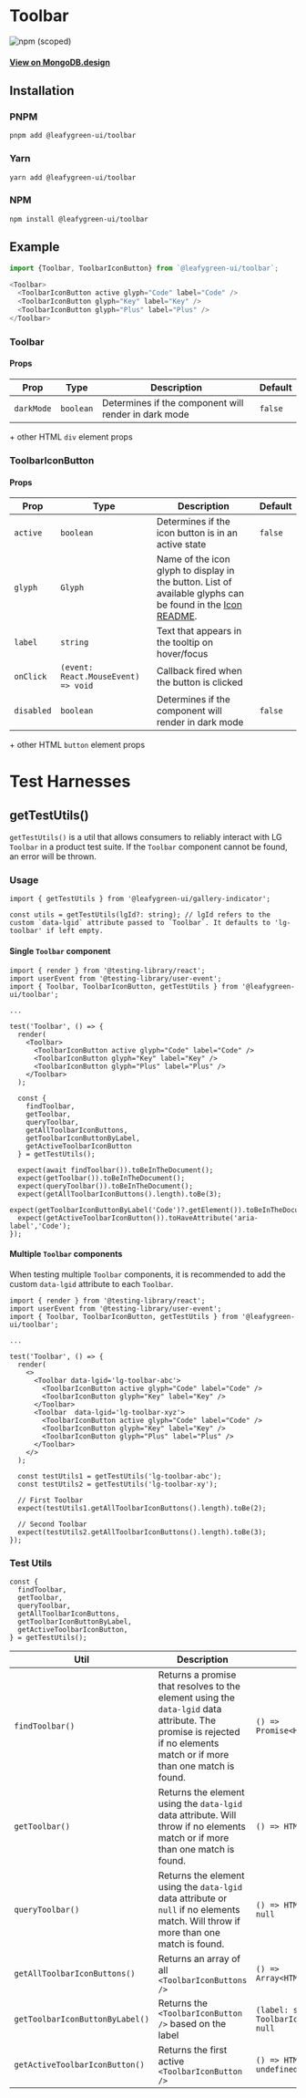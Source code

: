 # Toolbar

![npm (scoped)](https://img.shields.io/npm/v/@leafygreen-ui/toolbar.svg)

#### [View on MongoDB.design](https://www.mongodb.design/component/toolbar/live-example/)

## Installation

### PNPM

```shell
pnpm add @leafygreen-ui/toolbar
```

### Yarn

```shell
yarn add @leafygreen-ui/toolbar
```

### NPM

```shell
npm install @leafygreen-ui/toolbar
```

## Example

```js
import {Toolbar, ToolbarIconButton} from `@leafygreen-ui/toolbar`;

<Toolbar>
  <ToolbarIconButton active glyph="Code" label="Code" />
  <ToolbarIconButton glyph="Key" label="Key" />
  <ToolbarIconButton glyph="Plus" label="Plus" />
</Toolbar>
```

### Toolbar

#### Props

| Prop       | Type      | Description                                          | Default |
| ---------- | --------- | ---------------------------------------------------- | ------- |
| `darkMode` | `boolean` | Determines if the component will render in dark mode | `false` |

\+ other HTML `div` element props

### ToolbarIconButton

#### Props

| Prop       | Type                                | Description                                                                                                                                                                                         | Default |
| ---------- | ----------------------------------- | --------------------------------------------------------------------------------------------------------------------------------------------------------------------------------------------------- | ------- |
| `active`   | `boolean`                           | Determines if the icon button is in an active state                                                                                                                                                 | `false` |
| `glyph`    | `Glyph`                             | Name of the icon glyph to display in the button. List of available glyphs can be found in the [Icon README](https://github.com/mongodb/leafygreen-ui/blob/main/packages/icon/README.md#properties). |         |
| `label`    | `string`                            | Text that appears in the tooltip on hover/focus                                                                                                                                                     |         |
| `onClick`  | `(event: React.MouseEvent) => void` | Callback fired when the button is clicked                                                                                                                                                           |         |
| `disabled` | `boolean`                           | Determines if the component will render in dark mode                                                                                                                                                | `false` |

\+ other HTML `button` element props

# Test Harnesses

## getTestUtils()

`getTestUtils()` is a util that allows consumers to reliably interact with LG `Toolbar` in a product test suite. If the `Toolbar` component cannot be found, an error will be thrown.

### Usage

```tsx
import { getTestUtils } from '@leafygreen-ui/gallery-indicator';

const utils = getTestUtils(lgId?: string); // lgId refers to the custom `data-lgid` attribute passed to `Toolbar`. It defaults to 'lg-toolbar' if left empty.
```

#### Single `Toolbar` component

```tsx
import { render } from '@testing-library/react';
import userEvent from '@testing-library/user-event';
import { Toolbar, ToolbarIconButton, getTestUtils } from '@leafygreen-ui/toolbar';

...

test('Toolbar', () => {
  render(
    <Toolbar>
      <ToolbarIconButton active glyph="Code" label="Code" />
      <ToolbarIconButton glyph="Key" label="Key" />
      <ToolbarIconButton glyph="Plus" label="Plus" />
    </Toolbar>
  );

  const {
    findToolbar,
    getToolbar,
    queryToolbar,
    getAllToolbarIconButtons,
    getToolbarIconButtonByLabel,
    getActiveToolbarIconButton
  } = getTestUtils();

  expect(await findToolbar()).toBeInTheDocument();
  expect(getToolbar()).toBeInTheDocument();
  expect(queryToolbar()).toBeInTheDocument();
  expect(getAllToolbarIconButtons().length).toBe(3);
  expect(getToolbarIconButtonByLabel('Code')?.getElement()).toBeInTheDocument();
  expect(getActiveToolbarIconButton()).toHaveAttribute('aria-label','Code');
});
```

#### Multiple `Toolbar` components

When testing multiple `Toolbar` components, it is recommended to add the custom `data-lgid` attribute to each `Toolbar`.

```tsx
import { render } from '@testing-library/react';
import userEvent from '@testing-library/user-event';
import { Toolbar, ToolbarIconButton, getTestUtils } from '@leafygreen-ui/toolbar';

...

test('Toolbar', () => {
  render(
    <>
      <Toolbar data-lgid='lg-toolbar-abc'>
        <ToolbarIconButton active glyph="Code" label="Code" />
        <ToolbarIconButton glyph="Key" label="Key" />
      </Toolbar>
      <Toolbar  data-lgid='lg-toolbar-xyz'>
        <ToolbarIconButton active glyph="Code" label="Code" />
        <ToolbarIconButton glyph="Key" label="Key" />
        <ToolbarIconButton glyph="Plus" label="Plus" />
      </Toolbar>
    </>
  );

  const testUtils1 = getTestUtils('lg-toolbar-abc');
  const testUtils2 = getTestUtils('lg-toolbar-xy');

  // First Toolbar
  expect(testUtils1.getAllToolbarIconButtons().length).toBe(2);

  // Second Toolbar
  expect(testUtils2.getAllToolbarIconButtons().length).toBe(3);
});
```

### Test Utils

```tsx
const {
  findToolbar,
  getToolbar,
  queryToolbar,
  getAllToolbarIconButtons,
  getToolbarIconButtonByLabel,
  getActiveToolbarIconButton,
} = getTestUtils();
```

| Util                            | Description                                                                                                                                                           | Returns                                             |
| ------------------------------- | --------------------------------------------------------------------------------------------------------------------------------------------------------------------- | --------------------------------------------------- |
| `findToolbar()`                 | Returns a promise that resolves to the element using the `data-lgid` data attribute. The promise is rejected if no elements match or if more than one match is found. | `() => Promise<HTMLButtonElement>`                  |
| `getToolbar()`                  | Returns the element using the `data-lgid` data attribute. Will throw if no elements match or if more than one match is found.                                         | `() => HTMLButtonElement`                           |
| `queryToolbar()`                | Returns the element using the `data-lgid` data attribute or `null` if no elements match. Will throw if more than one match is found.                                  | `() => HTMLButtonElement \| null`                   |
| `getAllToolbarIconButtons()`    | Returns an array of all `<ToolbarIconButtons    />`                                                                                                                   | `() => Array<HTMLButtonElement>`                    |
| `getToolbarIconButtonByLabel()` | Returns the `<ToolbarIconButton />` based on the label                                                                                                                | `(label: string) => ToolbarIconButtonUtils \| null` |
| `getActiveToolbarIconButton()`  | Returns the first active `<ToolbarIconButton />`                                                                                                                      | `() => HTMLButtonElement \| undefined`              |
